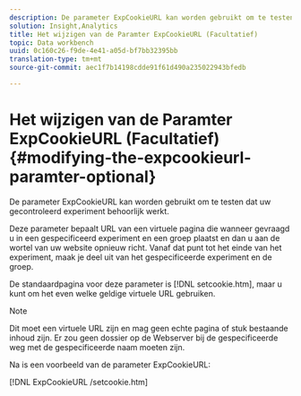 ```yaml
---
description: De parameter ExpCookieURL kan worden gebruikt om te testen dat uw gecontroleerd experiment behoorlijk werkt.
solution: Insight,Analytics
title: Het wijzigen van de Paramter ExpCookieURL (Facultatief)
topic: Data workbench
uuid: 0c160c26-f9de-4e41-a05d-bf7bb32395bb
translation-type: tm+mt
source-git-commit: aec1f7b14198cdde91f61d490a235022943bfedb

---
```



# Het wijzigen van de Paramter ExpCookieURL (Facultatief){#modifying-the-expcookieurl-paramter-optional}

De parameter ExpCookieURL kan worden gebruikt om te testen dat uw gecontroleerd experiment behoorlijk werkt.

Deze parameter bepaalt URL van een virtuele pagina die wanneer gevraagd u in een gespecificeerd experiment en een groep plaatst en dan u aan de wortel van uw website opnieuw richt. Vanaf dat punt tot het einde van het experiment, maak je deel uit van het gespecificeerde experiment en de groep.

De standaardpagina voor deze parameter is [!DNL setcookie.htm], maar u kunt om het even welke geldige virtuele URL gebruiken.

>[!NOTE]
>
>Dit moet een virtuele URL zijn en mag geen echte pagina of stuk bestaande inhoud zijn. Er zou geen dossier op de Webserver bij de gespecificeerde weg met de gespecificeerde naam moeten zijn.

Na is een voorbeeld van de parameter ExpCookieURL:

[!DNL ExpCookieURL /setcookie.htm]
